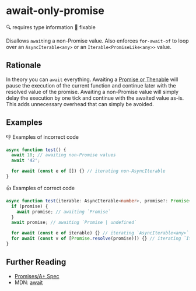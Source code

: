 # await-only-promise

:mag: requires type information :wrench: fixable

Disallows `await`ing a non-Promise value. Also enforces `for-await-of` to loop over an `AsyncIterable<any>` or an `Iterable<PromiseLike<any>>` value.

## Rationale

In theory you can `await` everything. Awaiting a [Promise or Thenable](https://promisesaplus.com/#terminology) will pause the execution of the current function and continue later with the resolved value of the promise.
Awaiting a non-Promise value will simply delay the execution by one tick and continue with the awaited value as-is. This adds unnecessary overhead that can simply be avoided.

## Examples

:thumbsdown: Examples of incorrect code

```ts
async function test() {
  await 10; // awaiting non-Promise values
  await '42';

  for await (const e of []) {} // iterating non-AsyncIterable
}
```

:thumbsup: Examples of correct code

```ts
async function test(iterable: AsyncIterable<number>, promise?: Promise<number>) {
  if (promise) {
    await promise; // awaiting `Promise`
  }
  await promise; // awaiting `Promise | undefined`

  for await (const e of iterable) {} // iterating `AsyncIterable<any>`
  for await (const v of [Promise.resolve(promise)]) {} // iterating `Iterable<PromiseLike<any>>`
}
```

## Further Reading

* [Promises/A+ Spec](https://promisesaplus.com/)
* MDN: [await](https://developer.mozilla.org/en-US/docs/Web/JavaScript/Reference/Operators/await)
